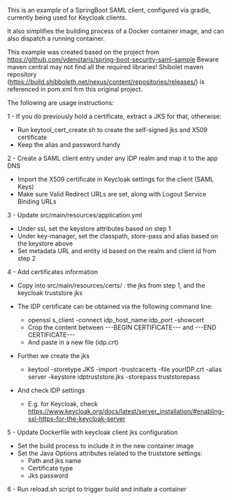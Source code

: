 This is an example of a SpringBoot SAML client, configured via gradle, currently being used for Keycloak clients.

It also simplifies the building process of a Docker container image, and can also dispatch a running container.

This example was created based on the project from https://github.com/vdenotaris/spring-boot-security-saml-sample
Beware maven central may not find all the required libraries!  Shibolet maven repository (https://build.shibboleth.net/nexus/content/repositories/releases/) is referenced in pom.xml frm this original project.


The following are usage instructions:


1 - If you do previously hold a certificate, extract a JKS for that, otherwise:

* Run keytool_cert_create.sh to create the self-signed jks and X509 certificate
* Keep the alias and password handy

2 - Create a SAML client entry under any IDP realm and map it to the app DNS

* Import the X509 certificate in Keycloak settings for the client (SAML Keys)
* Make sure Valid Redirect URLs are set, along with Logout Service Binding URLs

3 - Update src/main/resources/application.yml

* Under ssl, set the keystore attributes based on step 1
* Under key-manager, set the classpath, store-pass and alias based on the keystore above
* Set metadata URL and entity id based on the realm and client id from step 2

4 - Add certificates information

* Copy into src/main/resources/certs/ : the jks from step 1, and the keycloak truststore jks
* The IDP certificate can be obtained via the following command line:
    * openssl s_client -connect idp_host_name:idp_port -showcert
    * Crop the content between ---BEGIN CERTIFICATE--- and ---END CERTIFICATE---
    * And paste in a new file (idp.crt)

* Further we create the jks
    * keytool -storetype JKS -import -trustcacerts -file yourIDP.crt -alias server -keystore idptruststore.jks -storepass truststorepass

* And check IDP settings
    *  E.g. for Keycloak, check https://www.keycloak.org/docs/latest/server_installation/#enabling-ssl-https-for-the-keycloak-server

5 - Update Dockerfile with keycloak client jks configuration

* Set the build process to include it in the new container image
* Set the Java Options attributes related to the truststore settings:
    *  Path and jks name
    *  Certificate type
    *  Jks password

6 - Run reload.sh script to trigger build and initiate a container


